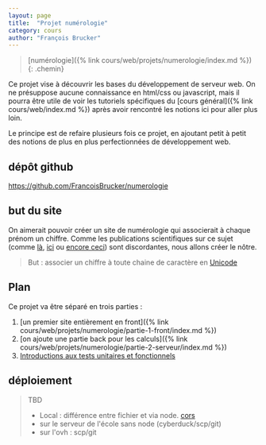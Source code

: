 ```yaml
---
layout: page
title:  "Projet numérologie"
category: cours
author: "François Brucker"
---
```


> [numérologie]({% link cours/web/projets/numerologie/index.md %})
{: .chemin}

Ce projet vise à découvrir les bases du développement de serveur web. On ne présuppose aucune connaissance en html/css ou javascript, mais il pourra être utile de voir les tutoriels spécifiques du [cours général]({% link cours/web/index.md %}) après avoir rencontré les notions ici pour aller plus loin.

Le principe est de refaire plusieurs fois ce projet, en ajoutant petit à petit des notions de plus en plus perfectionnées de développement web.

## dépôt github

<https://github.com/FrancoisBrucker/numerologie>

## but du site

On aimerait pouvoir créer un site de numérologie qui associerait à chaque prénom un chiffre. Comme les publications scientifiques sur ce sujet (comme [là](https://www.parents.fr/prenoms/nos-conseils-prenoms/la-numerologie-des-prenoms-diaporama-307570), [ici](https://www.femmeactuelle.fr/horoscope2/numerologie/numerologie-prenom-19618) ou [encore ceci](https://www.evozen.fr/numerologie/expression)) sont discordantes, nous allons créer le nôtre.

> But : associer un chiffre à toute chaine de caractère en [Unicode](https://unicode-table.com/fr/)

## Plan

Ce projet va être séparé en trois parties :

1. [un premier site entièrement en front]({% link cours/web/projets/numerologie/partie-1-front/index.md %})
2. [on ajoute une partie back pour les calculs]({% link cours/web/projets/numerologie/partie-2-serveur/index.md %})
3. [Introductions aux tests unitaires et fonctionnels]()

## déploiement

> TBD
>
> * Local : différence entre fichier et via node.  [cors](https://developer.mozilla.org/fr/docs/Web/HTTP/CORS)
> * sur le serveur de l'école sans node (cyberduck/scp/git)
> * sur l'ovh : scp/git
